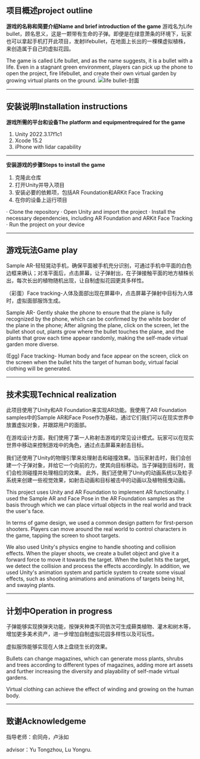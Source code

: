 ## 项目概述project outline
**游戏的名称和简要介绍Name and brief introduction of the game**
游戏名为Life bullet，顾名思义，这是一颗带有生命的子弹。即便是在绿意萧条的环境下，玩家也可以拿起手机打开此项目，发射lifebullet，在地面上长出的一棵棵虚拟植株，来创造属于自己的虚拟花园。

The game is called Life bullet, and as the name suggests, it is a bullet with a life. Even in a stagnant green environment, players can pick up the phone to open the project, fire lifebullet, and create their own virtual garden by growing virtual plants on the ground.
![life bullet-封面](https://github.com/lllllau/Life-Bullet/assets/163080192/91c87345-4de7-4de1-b152-eaa8211ec008)
***
## 安装说明Installation instructions
**游戏所需的平台和设备The platform and equipmentrequired for the game**
1. Unity 2022.3.17f1c1
2. Xcode 15.2
3. iPhone with lidar capability
***
**安装游戏的步骤Steps to install the game**
1. 克隆此仓库
2. 打开Unity并导入项目
3. 安装必要的依赖项，包括AR Foundation和ARKit Face Tracking
4. 在你的设备上运行项目

· Clone the repository
· Open Unity and import the project
· Install the necessary dependencies, including AR Foundation and ARKit Face Tracking
· Run the project on your device
***
##  游戏玩法Game play
Sample AR-轻轻晃动手机，确保平面被手机充分识别，可通过手机中平面的白色边框来确认；对准平面后，点击屏幕，让子弹射出，在子弹接触平面的地方植株长出，每次长出的植物随机出现，让自制虚拟花园更具多样性。

（彩蛋）Face tracking-人体及面部出现在屏幕中，点击屏幕子弹射中目标为人体时，虚拟面部服饰生成。

Sample AR- Gently shake the phone to ensure that the plane is fully recognized by the phone, which can be confirmed by the white border of the plane in the phone; After aligning the plane, click on the screen, let the bullet shoot out, plants grow where the bullet touches the plane, and the plants that grow each time appear randomly, making the self-made virtual garden more diverse.

(Egg) Face tracking- Human body and face appear on the screen, click on the screen when the bullet hits the target of human body, virtual facial clothing will be generated.
***
## 技术实现Technical realization
此项目使用了Unity和AR Foundation来实现AR功能。我使用了AR Foundation samples中的Sample AR和Face Pose作为基础，通过它们我们可以在现实世界中放置虚拟对象，并跟踪用户的面部。

在游戏设计方面，我们使用了第一人称射击游戏的常见设计模式。玩家可以在现实世界中移动来控制游戏中的角色，通过点击屏幕来射击目标。

我们还使用了Unity的物理引擎来处理射击和碰撞效果。当玩家射击时，我们会创建一个子弹对象，并给它一个向前的力，使其向目标移动。当子弹碰到目标时，我们会检测碰撞并处理相应的效果。
此外，我们还使用了Unity的动画系统以及粒子系统来创建一些视觉效果，如射击动画和目标被击中的动画以及植物摇曳动画。

This project uses Unity and AR Foundation to implement AR functionality. I used the Sample AR and Face Pose in the AR Foundation samples as the basis through which we can place virtual objects in the real world and track the user's face.

In terms of game design, we used a common design pattern for first-person shooters. Players can move around the real world to control characters in the game, tapping the screen to shoot targets.

We also used Unity's physics engine to handle shooting and collision effects. When the player shoots, we create a bullet object and give it a forward force to move it towards the target. When the bullet hits the target, we detect the collision and process the effects accordingly.
In addition, we used Unity's animation system and particle system to create some visual effects, such as shooting animations and animations of targets being hit, and swaying plants.
***
## 计划中Operation in progress
子弹能够实现换弹夹功能，按弹夹种类不同依次可生成藓类植物、灌木和树木等，增加更多美术资产，进一步增加自制虚拟花园多样性以及可玩性。

虚拟服饰能够实现在人体上盘绕生长的效果。

Bullets can change magazines, which can generate moss plants, shrubs and trees according to different types of magazines, adding more art assets and further increasing the diversity and playability of self-made virtual gardens.

Virtual clothing can achieve the effect of winding and growing on the human body.
***
## 致谢Acknowledgeme
指导老师：俞同舟，卢泳如

advisor：Yu Tongzhou, Lu Yongru.
